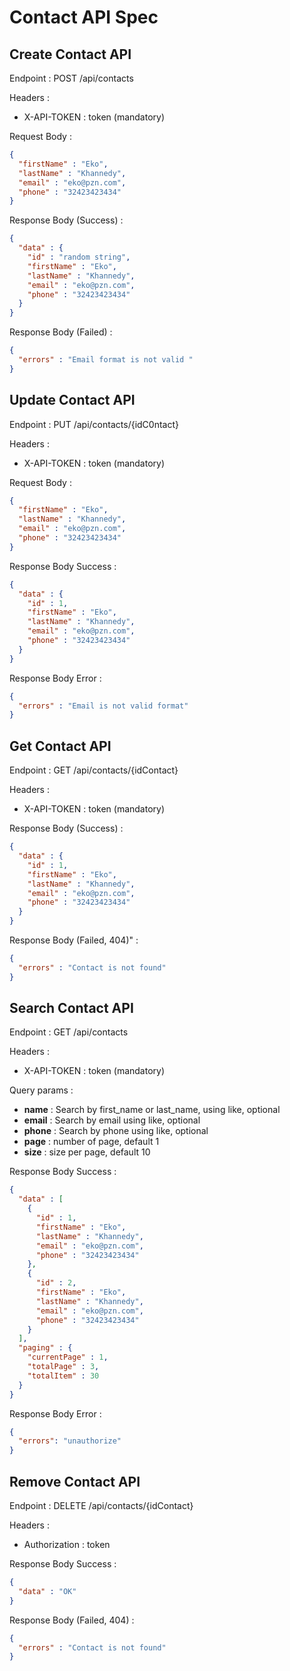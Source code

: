 # Contact API Spec

## Create Contact API

Endpoint : POST /api/contacts

Headers :
- X-API-TOKEN : token (mandatory)

Request Body :

```json
{
  "firstName" : "Eko",
  "lastName" : "Khannedy",
  "email" : "eko@pzn.com",
  "phone" : "32423423434"
}
```

Response Body (Success) :

```json
{
  "data" : {
    "id" : "random string",
    "firstName" : "Eko",
    "lastName" : "Khannedy",
    "email" : "eko@pzn.com",
    "phone" : "32423423434"
  }
}
```

Response Body (Failed) :

```json
{
  "errors" : "Email format is not valid "
}
```

## Update Contact API

Endpoint : PUT /api/contacts/{idC0ntact}

Headers :
- X-API-TOKEN : token (mandatory)

Request Body :

```json
{
  "firstName" : "Eko",
  "lastName" : "Khannedy",
  "email" : "eko@pzn.com",
  "phone" : "32423423434"
}
```

Response Body Success :

```json
{
  "data" : {
    "id" : 1,
    "firstName" : "Eko",
    "lastName" : "Khannedy",
    "email" : "eko@pzn.com",
    "phone" : "32423423434"
  }
}
```

Response Body Error :

```json
{
  "errors" : "Email is not valid format"
}
```

## Get Contact API

Endpoint : GET /api/contacts/{idContact}

Headers :
- X-API-TOKEN : token (mandatory)

Response Body (Success) :

```json
{
  "data" : {
    "id" : 1,
    "firstName" : "Eko",
    "lastName" : "Khannedy",
    "email" : "eko@pzn.com",
    "phone" : "32423423434"
  }
}
```

Response Body (Failed, 404)" :

```json
{
  "errors" : "Contact is not found"
}
```

## Search Contact API

Endpoint : GET /api/contacts

Headers :
- X-API-TOKEN : token (mandatory)

Query params :
- **name** : Search by first_name or last_name, using like, optional
- **email** : Search by email using like, optional
- **phone** : Search by phone using like, optional
- **page** : number of page, default 1
- **size** : size per page, default 10

Response Body Success :

```json
{
  "data" : [
    {
      "id" : 1,
      "firstName" : "Eko",
      "lastName" : "Khannedy",
      "email" : "eko@pzn.com",
      "phone" : "32423423434"
    },
    {
      "id" : 2,
      "firstName" : "Eko",
      "lastName" : "Khannedy",
      "email" : "eko@pzn.com",
      "phone" : "32423423434"
    }
  ],
  "paging" : {
    "currentPage" : 1,
    "totalPage" : 3,
    "totalItem" : 30
  }
}
```

Response Body Error :
```json
{
  "errors": "unauthorize"
}
```

## Remove Contact API

Endpoint : DELETE /api/contacts/{idContact}

Headers :
- Authorization : token

Response Body Success :

```json
{
  "data" : "OK"
}
```

Response Body (Failed, 404) :

```json
{
  "errors" : "Contact is not found"
}
```